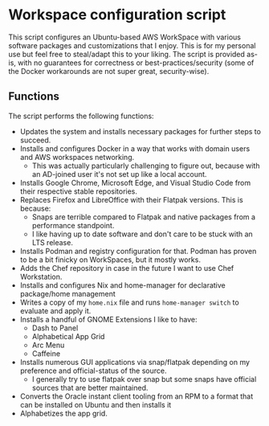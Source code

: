 # Workspace configuration script

This script configures an Ubuntu-based AWS WorkSpace with various software packages and customizations that I enjoy. This is for my personal use but feel free to steal/adapt this to your liking. The script is provided as-is, with no guarantees for correctness or best-practices/security (some of the Docker workarounds are not super great, security-wise).

## Functions

The script performs the following functions:

* Updates the system and installs necessary packages for further steps to succeed.
* Installs and configures Docker in a way that works with domain users and AWS workspaces networking.
    * This was actually particularly challenging to figure out, because with an AD-joined user it's not set up like a local account.
* Installs Google Chrome, Microsoft Edge, and Visual Studio Code from their respective stable repositories.
* Replaces Firefox and LibreOffice with their Flatpak versions. This is because:
    * Snaps are terrible compared to Flatpak and native packages from a performance standpoint.
    * I like having up to date software and don't care to be stuck with an LTS release.
* Installs Podman and registry configuration for that. Podman has proven to be a bit finicky on WorkSpaces, but it mostly works.
* Adds the Chef repository in case in the future I want to use Chef Workstation.
* Installs and configures Nix and home-manager for declarative package/home management
* Writes a copy of my `home.nix` file and runs `home-manager switch` to evaluate and apply it.
* Installs a handful of GNOME Extensions I like to have:
    * Dash to Panel
    * Alphabetical App Grid
    * Arc Menu
    * Caffeine
* Installs numerous GUI applications via snap/flatpak depending on my preference and official-status of the source.
    * I generally try to use flatpak over snap but some snaps have official sources that are better maintained. 
* Converts the Oracle instant client tooling from an RPM to a format that can be installed on Ubuntu and then installs it
* Alphabetizes the app grid.
